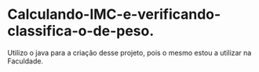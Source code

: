 # Calculando-IMC-e-verificando-classifica-o-de-peso.
Utilizo o java para a criação desse projeto, pois o mesmo estou a utilizar na Faculdade.
